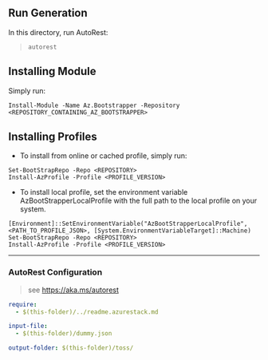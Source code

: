 ## Run Generation
In this directory, run AutoRest:
> `autorest`

## Installing Module
Simply run:

```
Install-Module -Name Az.Bootstrapper -Repository <REPOSITORY_CONTAINING_AZ_BOOTSTRAPPER>
```

## Installing Profiles
- To install from online or cached profile, simply run:

```
Set-BootStrapRepo -Repo <REPOSITORY>
Install-AzProfile -Profile <PROFILE_VERSION>
```

- To install local profile, set the environment variable AzBootStrapperLocalProfile with the full path to the local profile on your system.

```
[Environment]::SetEnvironmentVariable("AzBootStrapperLocalProfile", <PATH_TO_PROFILE_JSON>, [System.EnvironmentVariableTarget]::Machine)
Set-BootStrapRepo -Repo <REPOSITORY>
Install-AzProfile -Profile <PROFILE_VERSION>
```

---
### AutoRest Configuration
> see https://aka.ms/autorest

``` yaml
require:
  - $(this-folder)/../readme.azurestack.md

input-file:
  - $(this-folder)/dummy.json

output-folder: $(this-folder)/toss/
```
